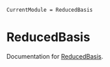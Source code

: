 ```@meta
CurrentModule = ReducedBasis
```

# ReducedBasis

Documentation for [ReducedBasis](https://github.com/mfherbst/ReducedBasis.jl).

```@index
```
